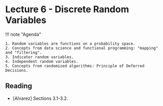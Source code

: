 # Lecture 6 - Discrete Random Variables

!!! note "Agenda"

    1. Random variables are functions on a probability space.
    2. Concepts from data science and functional programming: "mapping" and "filtering".
    3. Indicator random variables.
    4. Independent random variables.
    5. Concepts from randomized algorithms: Principle of Deferred Decisions.
    
## Reading

* [Alvarez] Sections 3.1-3.2.

